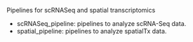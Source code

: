 Pipelines for scRNASeq and spatial transcriptomics

* scRNASeq_pipeline: pipelines to analyze scRNA-Seq data.
* spatial_pipeline: pipelines to analyze spatialTx data.